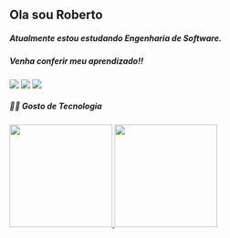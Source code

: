 ## Ola sou Roberto
##### Atualmente estou estudando Engenharia de Software.
##### Venha conferir meu aprendizado!!
<div>
<a href="https://wise-mountain-8a1.notion.site/d48b8e371f48418caf87f780f0df9915?v=8fa59ba7dadd40a693f2a3ccf3a61050" target="_blank"><img src="https://img.shields.io/badge/Estudo-000000?style=for-the-badge&logo=&logoColor=white" target="_blank"></a>   
<a href="https://www.linkedin.com/in/roberto-smj/" target="_blank"><img src="https://img.shields.io/badge/-LinkedIn-%230077B5?style=for-the-badge&logo=linkedin&logoColor=white" target="_blank"></a>   
<a href = "mailto:roberto.smj981@icloud.com"><img src="https://img.shields.io/badge/Email-000000?style=for-the-badge&logo=icloud&logoColor=white" target="_blank"></a>
</div>

##### 👨‍💻 Gosto de Tecnologia
##### 
#####



<div>
<a href="https://github.com/roberto981smj">
<img height="180em" src="https://github-readme-stats.vercel.app/api/top-langs/?username=roberto981smj&layout=compact&langs_count=7&theme=dracula"/>
<img height="180em" src="https://github-readme-stats.vercel.app/api?username=roberto981smj&show_icons=true&theme=dracula&include_all_commits=true&count_private=true"/>
</div>

